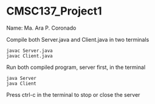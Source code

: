 # CMSC137_Project1
Name: Ma. Ara P. Coronado

Compile both Server.java and Client.java in two terminals

    javac Server.java 
    javac Client.java

Run both compiled program, server first, in the terminal
    
    java Server 
    java Client

Press ctrl-c in the terminal to stop or close the server
